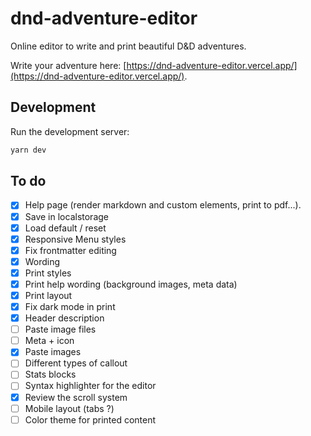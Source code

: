 # dnd-adventure-editor

Online editor to write and print beautiful D&D adventures.

Write your adventure here: [https://dnd-adventure-editor.vercel.app/](https://dnd-adventure-editor.vercel.app/).

## Development

Run the development server:

```bash
yarn dev
```

## To do

- [x] Help page (render markdown and custom elements, print to pdf...).
- [x] Save in localstorage
- [x] Load default / reset
- [x] Responsive Menu styles
- [x] Fix frontmatter editing
- [x] Wording
- [x] Print styles
- [x] Print help wording (background images, meta data)
- [x] Print layout
- [x] Fix dark mode in print
- [x] Header description
- [ ] Paste image files
- [ ] Meta + icon
- [x] Paste images
- [ ] Different types of callout
- [ ] Stats blocks
- [ ] Syntax highlighter for the editor
- [x] Review the scroll system
- [ ] Mobile layout (tabs ?)
- [ ] Color theme for printed content
